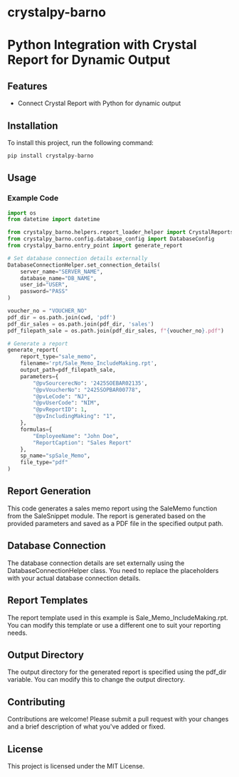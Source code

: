 # crystalpy-barno

Python Integration with Crystal Report for Dynamic Output
=====================================================

## Features

* Connect Crystal Report with Python for dynamic output

## Installation

To install this project, run the following command:
```bash
pip install crystalpy-barno

```

## Usage

### Example Code
```python
import os
from datetime import datetime

from crystalpy_barno.helpers.report_loader_helper import CrystalReportsLoader
from crystalpy_barno.config.database_config import DatabaseConfig
from crystalpy_barno.entry_point import generate_report

# Set database connection details externally
DatabaseConnectionHelper.set_connection_details(
    server_name="SERVER_NAME",
    database_name="DB_NAME",
    user_id="USER",
    password="PASS"
)

voucher_no = "VOUCHER_NO"
pdf_dir = os.path.join(cwd, 'pdf')
pdf_dir_sales = os.path.join(pdf_dir, 'sales')
pdf_filepath_sale = os.path.join(pdf_dir_sales, f"{voucher_no}.pdf")

# Generate a report
generate_report(
    report_type="sale_memo",
    filename='rpt/Sale_Memo_IncludeMaking.rpt',
    output_path=pdf_filepath_sale,
    parameters={
        "@pvSourcerecNo": '2425SOEBAR02135',
        "@pvVoucherNo": "2425SOPBAR00778",
        "@pvLeCode": "NJ",
        "@pvUserCode": "NIM",
        "@pvReportID": 1,
        "@pvIncludingMaking": "1",
    },
    formulas={
        "EmployeeName": "John Doe",
        "ReportCaption": "Sales Report"
    },
    sp_name="spSale_Memo",
    file_type="pdf"
)
```

## Report Generation
This code generates a sales memo report using the SaleMemo function from the SaleSnippet module. The report is generated based on the provided parameters and saved as a PDF file in the specified output path.

## Database Connection
The database connection details are set externally using the DatabaseConnectionHelper class. You need to replace the placeholders with your actual database connection details.

## Report Templates
The report template used in this example is Sale_Memo_IncludeMaking.rpt. You can modify this template or use a different one to suit your reporting needs.

## Output Directory
The output directory for the generated report is specified using the pdf_dir variable. You can modify this to change the output directory.

## Contributing
Contributions are welcome! Please submit a pull request with your changes and a brief description of what you've added or fixed.

## License
This project is licensed under the MIT License.